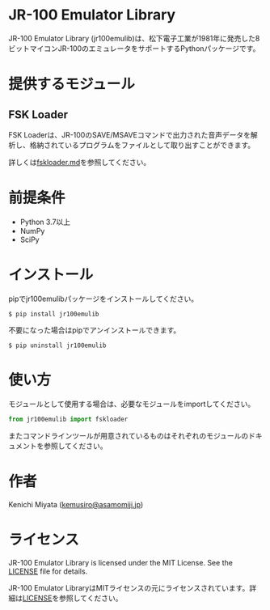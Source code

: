 # JR-100 Emulator Library

JR-100 Emulator Library (jr100emulib)は、松下電子工業が1981年に発売した8ビットマイコンJR-100のエミュレータをサポートするPythonパッケージです。

# 提供するモジュール

## FSK Loader

FSK Loaderは、JR-100のSAVE/MSAVEコマンドで出力された音声データを解析し、格納されているプログラムをファイルとして取り出すことができます。

詳しくは[fskloader.md](/fskloader.md)を参照してください。

# 前提条件

* Python 3.7以上
* NumPy
* SciPy

# インストール

pipでjr100emulibパッケージをインストールしてください。

```shell
$ pip install jr100emulib
```

不要になった場合はpipでアンインストールできます。

```shell
$ pip uninstall jr100emulib
```

# 使い方

モジュールとして使用する場合は、必要なモジュールをimportしてください。

```python
from jr100emulib import fskloader
```

またコマンドラインツールが用意されているものはそれぞれのモジュールのドキュメントを参照してください。

# 作者

Kenichi Miyata (kemusiro@asamomiji.jp)

# ライセンス

JR-100 Emulator Library is licensed under the MIT License.  See the [LICENSE](LICENSE) file for details.

JR-100 Emulator LibraryはMITライセンスの元にライセンスされています。詳細は[LICENSE](/LICENSE)を参照してください。

